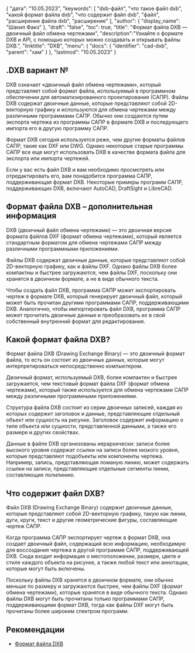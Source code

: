 {
"дата": "10.05.2023",
  "keywords": [
"dxb-файл",
"что такое файл dxb",
"какой формат файла dxb",
"что содержит файл dxb",
"файл",
"расширение файла dxb",
"расширение"
],
  "author": {
"display_name": "Шакил Фаиз"
},
"draft": "false",
"toc": true,
"title": "Формат файла DXB — двоичный файл обмена чертежами",
  "description":"Узнайте о формате DXB и API, с помощью которых можно создавать и открывать файлы DXB.",
"linktitle": "DXB",
  "menu": {
    "docs": {
      "identifier": "cad-dxb",
"parent": "хам"
}
},
"lastmod": "10.05.2023"
}

## .DXB вариант №

DXB означает «двоичный файл обмена чертежами», который представляет собой формат файла, используемый в программном обеспечении для автоматизированного проектирования (САПР). Файлы DXB содержат двоичные данные, которые представляют собой 2D-векторную графику и используются для обмена чертежами между различными программами САПР. Обычно они создаются путем экспорта чертежа из программы САПР в формате DXB и последующего импорта его в другую программу САПР.

Формат DXB сегодня используется реже, чем другие форматы файлов САПР, такие как DXF или DWG. Однако некоторые старые программы САПР все еще могут использовать DXB в качестве формата файла для экспорта или импорта чертежей.

Если у вас есть файл DXB и вам необходимо просмотреть или отредактировать его, вам понадобится программа САПР, поддерживающая формат DXB. Некоторые примеры программ САПР, поддерживающих DXB, включают AutoCAD, DraftSight и LibreCAD.

## Формат файла DXB – дополнительная информация

DXB (двоичный файл обмена чертежами) — это двоичная версия формата файлов DXF (формат обмена чертежами), который является стандартным форматом для обмена чертежами САПР между различными программными приложениями.

Файлы DXB содержат двоичные данные, которые представляют собой 2D-векторную графику, как и файлы DXF. Однако файлы DXB более компактны и быстрее загружаются, чем файлы DXF, поскольку они хранятся в двоичном формате, а не в виде обычного текста.

Чтобы создать файл DXB, программа САПР может экспортировать чертеж в формате DXB, который генерирует двоичный файл, который может быть прочитан другими программами САПР, поддерживающими DXB. Аналогично, чтобы импортировать файл DXB, программа САПР может прочитать двоичные данные и преобразовать их в свой собственный внутренний формат для редактирования.

## Какой формат файла DXB?

Формат файла DXB (Drawing Exchange Binary) — это двоичный формат файла, то есть он состоит из двоичных данных, которые могут интерпретироваться непосредственно компьютером.

Двоичный формат, используемый DXB, более компактен и быстрее загружается, чем текстовый формат файла DXF (формат обмена чертежами), который также используется для обмена чертежами САПР между различными программными приложениями.

Структура файла DXB состоит из серии двоичных записей, каждая из которых содержит заголовок и данные, представляющие отдельный объект или сущность на рисунке. Заголовок содержит информацию о типе объекта или сущности, представленной данными, а также его размере и других свойствах.

Данные в файле DXB организованы иерархически: записи более высокого уровня содержат ссылки на записи более низкого уровня, которые представляют подобъекты или компоненты чертежа. Например, запись, представляющая ломаную линию, может содержать ссылки на записи, представляющие отдельные сегменты линии, составляющие полилинию.

## Что содержит файл DXB?

Файл DXB (Drawing Exchange Binary) содержит двоичные данные, которые представляют собой 2D-векторную графику, такую как линии, дуги, круги, текст и другие геометрические фигуры, составляющие чертеж САПР.

Когда программа САПР экспортирует чертеж в формат DXB, она создает двоичный файл, содержащий всю информацию, необходимую для воссоздания чертежа в другой программе САПР, поддерживающей DXB. Сюда входит информация о местоположении, размере, цвете и стиле каждого объекта на рисунке, а также любой текст или аннотации, которые могут быть включены.

Поскольку файлы DXB хранятся в двоичном формате, они обычно меньше по размеру и загружаются быстрее, чем файлы DXF (формат обмена чертежами), которые хранятся в виде обычного текста. Однако файлы DXB могут быть прочитаны только программами САПР, поддерживающими формат DXB, тогда как файлы DXF могут быть прочитаны более широким спектром программ.

## Рекомендации
* [Формат файла DXB](http://web.archive.org/web/20060824054154/https://www.autodesk.com/techpubs/autocad/acadr14/dxf/the_dxb_file_format_al_u05_b.htm)

